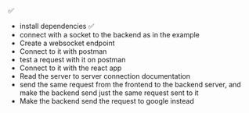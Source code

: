 ✅

- install dependencies ✅
- connect with a socket to the backend as in the example
- Create a websocket endpoint
- Connect to it with postman
- test a request with it on postman
- Connect to it with the react app
- Read the server to server connection documentation
- send the same request from the frontend to the backend server, and make the backend send just the same request sent to it
- Make the backend send the request to google instead
